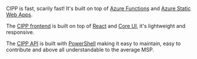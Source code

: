 <!-- markdownlint-disable-next-line MD041 -->
CIPP is fast, scarily fast! It's built on top of [Azure Functions](https://docs.microsoft.com/en-us/azure/azure-functions/functions-overview) and [Azure Static Web Apps](https://docs.microsoft.com/en-us/azure/static-web-apps/overview).

The [CIPP frontend](https://github.com/KelvinTegelaar/CIPP) is built on top of [React](https://reactjs.org/) and [Core UI](https://coreui.io), it's lightweight and responsive.

The [CIPP API](https://github.com/KelvinTegelaar/CIPP-API) is built with [PowerShell](https://aka.ms/PowerShell) making it easy to maintain, easy to contribute and above all understandable to the average MSP. 
